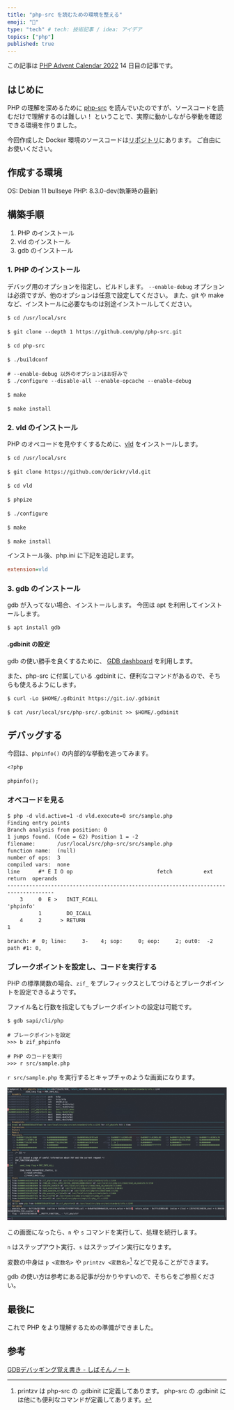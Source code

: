 ```yaml
---
title: "php-src を読むための環境を整える"
emoji: "👻"
type: "tech" # tech: 技術記事 / idea: アイデア
topics: ["php"]
published: true
---
```


この記事は [PHP Advent Calendar 2022](https://qiita.com/advent-calendar/2022/php) 14 日目の記事です。

## はじめに

PHP の理解を深めるために [php-src](https://github.com/php/php-src) を読んでいたのですが、ソースコードを読むだけで理解するのは難しい！
ということで、実際に動かしながら挙動を確認できる環境を作りました。

今回作成した Docker 環境のソースコードは[リポジトリ](https://github.com/sayuprc/reading-php-src)にあります。
ご自由にお使いください。

## 作成する環境

OS: Debian 11 bullseye
PHP: 8.3.0-dev(執筆時の最新)

## 構築手順

1. PHP のインストール
2. vld のインストール
3. gdb のインストール

### 1. PHP のインストール

デバッグ用のオプションを指定し、ビルドします。
`--enable-debug` オプションは必須ですが、他のオプションは任意で設定してください。
また、git や make など、インストールに必要なものは別途インストールしてください。

```shell
$ cd /usr/local/src

$ git clone --depth 1 https://github.com/php/php-src.git

$ cd php-src

$ ./buildconf

# --enable-debug 以外のオプションはお好みで
$ ./configure --disable-all --enable-opcache --enable-debug

$ make

$ make install
```

### 2. vld のインストール

PHP のオペコードを見やすくするために、[vld](https://github.com/derickr/vld) をインストールします。

```shell
$ cd /usr/local/src

$ git clone https://github.com/derickr/vld.git

$ cd vld

$ phpize

$ ./configure

$ make

$ make install
```

インストール後、php.ini に下記を追記します。

```ini
extension=vld
```

### 3. gdb のインストール

gdb が入ってない場合、インストールします。
今回は apt を利用してインストールします。

```shell
$ apt install gdb
```

#### .gdbinit の設定

gdb の使い勝手を良くするために、 [GDB dashboard](https://github.com/cyrus-and/gdb-dashboard) を利用します。

また、php-src に付属している .gdbinit に、便利なコマンドがあるので、そちらも使えるようにします。

```shell
$ curl -Lo $HOME/.gdbinit https://git.io/.gdbinit

$ cat /usr/local/src/php-src/.gdbinit >> $HOME/.gdbinit
```

## デバッグする

今回は、`phpinfo()` の内部的な挙動を追ってみます。

```php:src/sample.php
<?php

phpinfo();
```

### オペコードを見る

```shell
$ php -d vld.active=1 -d vld.execute=0 src/sample.php
Finding entry points
Branch analysis from position: 0
1 jumps found. (Code = 62) Position 1 = -2
filename:       /usr/local/src/php-src/src/sample.php
function name:  (null)
number of ops:  3
compiled vars:  none
line      #* E I O op                           fetch          ext  return  operands
-------------------------------------------------------------------------------------
    3     0  E >   INIT_FCALL                                               'phpinfo'
          1        DO_ICALL
    4     2      > RETURN                                                   1

branch: #  0; line:     3-    4; sop:     0; eop:     2; out0:  -2
path #1: 0,
```

### ブレークポイントを設定し、コードを実行する

PHP の標準関数の場合、`zif_` をプレフィックスとしてつけるとブレークポイントを設定できるようです。

ファイル名と行数を指定してもブレークポイントの設定は可能です。

```shell
$ gdb sapi/cli/php

# ブレークポイントを設定
>>> b zif_phpinfo

# PHP のコードを実行
>>> r src/sample.php
```

`r src/sample.php` を実行するとキャプチャのような画面になります。

![](/images/reading-php-src-env/gdb.png)

この画面になったら、`n` や `s` コマンドを実行して、処理を続行します。

`n` はステップアウト実行、`s` はステップイン実行になります。

変数の中身は `p <変数名>` や `printzv <変数名>`[^1] などで見ることができます。 

gdb の使い方は参考にある記事が分かりやすいので、そちらをご参照ください。

## 最後に

これで PHP をより理解するための準備ができました。

## 参考

[GDBデバッギング覚え書き - しばそんノート](https://shibason.hatenadiary.org/entry/20090624/1245840061)

[^1]: printzv は php-src の .gdbinit に定義してあります。
php-src の .gdbinit には他にも便利なコマンドが定義してあります。